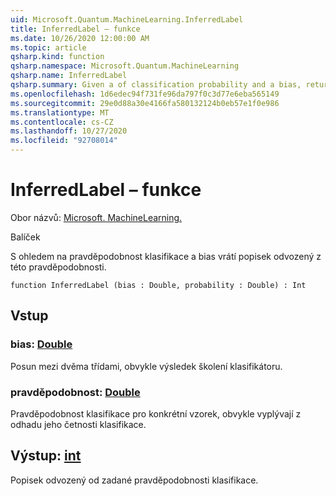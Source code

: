 ```yaml
---
uid: Microsoft.Quantum.MachineLearning.InferredLabel
title: InferredLabel – funkce
ms.date: 10/26/2020 12:00:00 AM
ms.topic: article
qsharp.kind: function
qsharp.namespace: Microsoft.Quantum.MachineLearning
qsharp.name: InferredLabel
qsharp.summary: Given a of classification probability and a bias, returns the label inferred from that probability.
ms.openlocfilehash: 1d6edec94f731fe96da797f0c3d77e6eba565149
ms.sourcegitcommit: 29e0d88a30e4166fa580132124b0eb57e1f0e986
ms.translationtype: MT
ms.contentlocale: cs-CZ
ms.lasthandoff: 10/27/2020
ms.locfileid: "92708014"
---
```

# <a name="inferredlabel-function"></a>InferredLabel – funkce

Obor názvů: [Microsoft. MachineLearning.](xref:Microsoft.Quantum.MachineLearning)

Balíček [](https://nuget.org/packages/)


S ohledem na pravděpodobnost klasifikace a bias vrátí popisek odvozený z této pravděpodobnosti.

```qsharp
function InferredLabel (bias : Double, probability : Double) : Int
```


## <a name="input"></a>Vstup

### <a name="bias--double"></a>bias: [Double](xref:microsoft.quantum.lang-ref.double)

Posun mezi dvěma třídami, obvykle výsledek školení klasifikátoru.


### <a name="probability--double"></a>pravděpodobnost: [Double](xref:microsoft.quantum.lang-ref.double)

Pravděpodobnost klasifikace pro konkrétní vzorek, obvykle vyplývají z odhadu jeho četnosti klasifikace.



## <a name="output--int"></a>Výstup: [int](xref:microsoft.quantum.lang-ref.int)

Popisek odvozený od zadané pravděpodobnosti klasifikace.